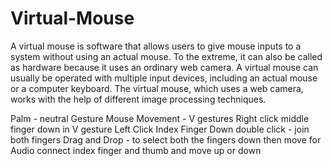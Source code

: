 # Virtual-Mouse

A virtual mouse is software that allows users to give mouse inputs to a
system without using an actual mouse. To the extreme, it can also be called
as hardware because it uses an ordinary web camera. A virtual mouse can
usually be operated with multiple input devices, including an
actual mouse or a computer keyboard. The virtual mouse, which uses a web
camera, works with the help of different image processing techniques.

Palm - neutral Gesture 
Mouse Movement - V gestures 
Right click middle finger down in V gesture
Left Click Index Finger Down 
double click - join both fingers 
Drag and Drop - to select both the fingers down then move 
for Audio connect index finger and thumb and move up or down 



